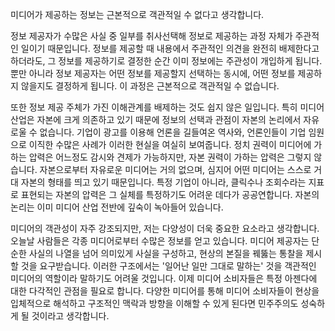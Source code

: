 미디어가 제공하는 정보는 근본적으로 객관적일 수 없다고 생각합니다.

정보 제공자가 수많은 사실 중 일부를 취사선택해 정보로 제공하는 과정 자체가 주관적인 일이기 때문입니다. 정보를 제공할 때 내용에서 주관적인 의견을 완전히 배제한다고 하더라도, 그 정보를 제공하기로 결정한 순간 이미 정보에는 주관성이 개입하게 됩니다. 뿐만 아니라 정보 제공자는 어떤 정보를 제공할지 선택하는 동시에, 어떤 정보를 제공하지 않을지도 결정하게 됩니다. 이 과정은 근본적으로 객관적일 수 없습니다.

또한 정보 제공 주체가 가진 이해관계를 배제하는 것도 쉽지 않은 일입니다. 특히 미디어 산업은 자본에 크게 의존하고 있기 때문에 정보의 선택과 관점이 자본의 논리에서 자유로울 수 없습니다. 기업이 광고를 이용해 언론을 길들여온 역사와, 언론인들이 기업 임원으로 이직한 수많은 사례가 이러한 현실을 여실히 보여줍니다. 정치 권력이 미디어에 가하는 압력은 어느정도 감시와 견제가 가능하지만, 자본 권력이 가하는 압력은 그렇지 않습니다. 자본으로부터 자유로운 미디어는 거의 없으며, 심지어 어떤 미디어는 스스로 거대 자본의 형태를 띄고 있기 때문입니다. 특정 기업이 아니라, 클릭수나 조회수라는 지표로 표현되는 자본의 압력은 그 실체를 특정하기도 어려운 데다가 공공연합니다. 자본의 논리는 이미 미디어 산업 전반에 깊숙이 녹아들어 있습니다.

미디어의 객관성이 자주 강조되지만, 저는 다양성이 더욱 중요한 요소라고 생각합니다. 오늘날 사람들은 각종 미디어로부터 수많은 정보를 얻고 있습니다. 미디어 제공자는 단순한 사실의 나열을 넘어 의미있게 사실을 구성하고, 현상의 본질을 꿰뚫는 통찰을 제시할 것을 요구받습니다. 이러한 구조에서는 '일어난 일만 그대로 말하는' 것을 객관적인 미디어의 역할이라 말하기도 어려울 것입니다. 이제 미디어 소비자들은 특정 아젠다에 대한 다각적인 관점을 필요로 합니다. 다양한 미디어를 통해 미디어 소비자들이 현상을 입체적으로 해석하고 구조적인 맥락과 방향을 이해할 수 있게 된다면 민주주의도 성숙하게 될 것이라고 생각합니다.

